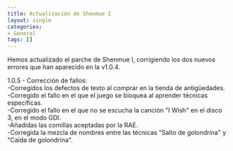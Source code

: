 ```yaml
---
title: Actualización de Shenmue I
layout: single
categories:
- General
tags: []
---
```

Hemos actualizado el parche de Shenmue I, corrigiendo los dos nuevos errores que han aparecido 
en la v1.0.4.

1.0.5 - Corrección de fallos:  
-Corregidos los defectos de texto al comprar en la tienda de antigüedades.  
-Corregido el fallo en el que el juego se bloquea al aprender técnicas específicas.  
-Corregido el fallo en el que no se escucha la canción "I Wish" en el disco 3, en el modo GDI.  
-Añadidas las comillas aceptadas por la RAE.  
-Corregida la mezcla de nombres entre las técnicas "Salto de golondrina" y "Caída de golondrina".  
